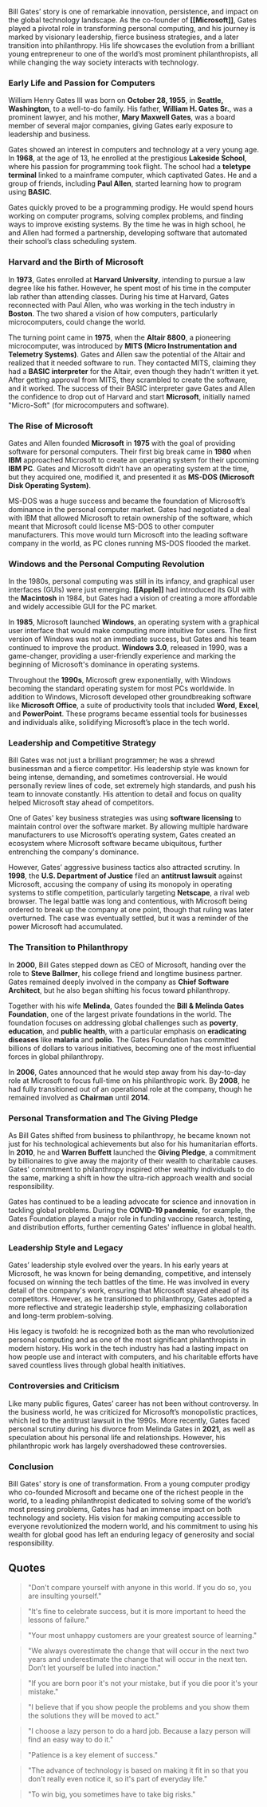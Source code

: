 Bill Gates’ story is one of remarkable innovation, persistence, and impact on the global technology landscape. As the co-founder of **[[Microsoft]]**, Gates played a pivotal role in transforming personal computing, and his journey is marked by visionary leadership, fierce business strategies, and a later transition into philanthropy. His life showcases the evolution from a brilliant young entrepreneur to one of the world’s most prominent philanthropists, all while changing the way society interacts with technology.

### Early Life and Passion for Computers
William Henry Gates III was born on **October 28, 1955**, in **Seattle, Washington**, to a well-to-do family. His father, **William H. Gates Sr.**, was a prominent lawyer, and his mother, **Mary Maxwell Gates**, was a board member of several major companies, giving Gates early exposure to leadership and business.

Gates showed an interest in computers and technology at a very young age. In **1968**, at the age of 13, he enrolled at the prestigious **Lakeside School**, where his passion for programming took flight. The school had a **teletype terminal** linked to a mainframe computer, which captivated Gates. He and a group of friends, including **Paul Allen**, started learning how to program using **BASIC**.

Gates quickly proved to be a programming prodigy. He would spend hours working on computer programs, solving complex problems, and finding ways to improve existing systems. By the time he was in high school, he and Allen had formed a partnership, developing software that automated their school’s class scheduling system.

### Harvard and the Birth of Microsoft
In **1973**, Gates enrolled at **Harvard University**, intending to pursue a law degree like his father. However, he spent most of his time in the computer lab rather than attending classes. During his time at Harvard, Gates reconnected with Paul Allen, who was working in the tech industry in **Boston**. The two shared a vision of how computers, particularly microcomputers, could change the world.

The turning point came in **1975**, when the **Altair 8800**, a pioneering microcomputer, was introduced by **MITS (Micro Instrumentation and Telemetry Systems)**. Gates and Allen saw the potential of the Altair and realized that it needed software to run. They contacted MITS, claiming they had a **BASIC interpreter** for the Altair, even though they hadn't written it yet. After getting approval from MITS, they scrambled to create the software, and it worked. The success of their BASIC interpreter gave Gates and Allen the confidence to drop out of Harvard and start **Microsoft**, initially named "Micro-Soft" (for microcomputers and software).

### The Rise of Microsoft
Gates and Allen founded **Microsoft** in **1975** with the goal of providing software for personal computers. Their first big break came in **1980** when **IBM** approached Microsoft to create an operating system for their upcoming **IBM PC**. Gates and Microsoft didn’t have an operating system at the time, but they acquired one, modified it, and presented it as **MS-DOS (Microsoft Disk Operating System)**.

MS-DOS was a huge success and became the foundation of Microsoft’s dominance in the personal computer market. Gates had negotiated a deal with IBM that allowed Microsoft to retain ownership of the software, which meant that Microsoft could license MS-DOS to other computer manufacturers. This move would turn Microsoft into the leading software company in the world, as PC clones running MS-DOS flooded the market.

### Windows and the Personal Computing Revolution
In the 1980s, personal computing was still in its infancy, and graphical user interfaces (GUIs) were just emerging. **[[Apple]]** had introduced its GUI with the **Macintosh** in 1984, but Gates had a vision of creating a more affordable and widely accessible GUI for the PC market.

In **1985**, Microsoft launched **Windows**, an operating system with a graphical user interface that would make computing more intuitive for users. The first version of Windows was not an immediate success, but Gates and his team continued to improve the product. **Windows 3.0**, released in 1990, was a game-changer, providing a user-friendly experience and marking the beginning of Microsoft's dominance in operating systems.

Throughout the **1990s**, Microsoft grew exponentially, with Windows becoming the standard operating system for most PCs worldwide. In addition to Windows, Microsoft developed other groundbreaking software like **Microsoft Office**, a suite of productivity tools that included **Word**, **Excel**, and **PowerPoint**. These programs became essential tools for businesses and individuals alike, solidifying Microsoft’s place in the tech world.

### Leadership and Competitive Strategy
Bill Gates was not just a brilliant programmer; he was a shrewd businessman and a fierce competitor. His leadership style was known for being intense, demanding, and sometimes controversial. He would personally review lines of code, set extremely high standards, and push his team to innovate constantly. His attention to detail and focus on quality helped Microsoft stay ahead of competitors.

One of Gates' key business strategies was using **software licensing** to maintain control over the software market. By allowing multiple hardware manufacturers to use Microsoft’s operating system, Gates created an ecosystem where Microsoft software became ubiquitous, further entrenching the company's dominance.

However, Gates’ aggressive business tactics also attracted scrutiny. In **1998**, the **U.S. Department of Justice** filed an **antitrust lawsuit** against Microsoft, accusing the company of using its monopoly in operating systems to stifle competition, particularly targeting **Netscape**, a rival web browser. The legal battle was long and contentious, with Microsoft being ordered to break up the company at one point, though that ruling was later overturned. The case was eventually settled, but it was a reminder of the power Microsoft had accumulated.

### The Transition to Philanthropy
In **2000**, Bill Gates stepped down as CEO of Microsoft, handing over the role to **Steve Ballmer**, his college friend and longtime business partner. Gates remained deeply involved in the company as **Chief Software Architect**, but he also began shifting his focus toward philanthropy.

Together with his wife **Melinda**, Gates founded the **Bill & Melinda Gates Foundation**, one of the largest private foundations in the world. The foundation focuses on addressing global challenges such as **poverty**, **education**, and **public health**, with a particular emphasis on **eradicating diseases** like **malaria** and **polio**. The Gates Foundation has committed billions of dollars to various initiatives, becoming one of the most influential forces in global philanthropy.

In **2006**, Gates announced that he would step away from his day-to-day role at Microsoft to focus full-time on his philanthropic work. By **2008**, he had fully transitioned out of an operational role at the company, though he remained involved as **Chairman** until **2014**.

### Personal Transformation and The Giving Pledge
As Bill Gates shifted from business to philanthropy, he became known not just for his technological achievements but also for his humanitarian efforts. In **2010**, he and **Warren Buffett** launched the **Giving Pledge**, a commitment by billionaires to give away the majority of their wealth to charitable causes. Gates' commitment to philanthropy inspired other wealthy individuals to do the same, marking a shift in how the ultra-rich approach wealth and social responsibility.

Gates has continued to be a leading advocate for science and innovation in tackling global problems. During the **COVID-19 pandemic**, for example, the Gates Foundation played a major role in funding vaccine research, testing, and distribution efforts, further cementing Gates' influence in global health.

### Leadership Style and Legacy
Gates’ leadership style evolved over the years. In his early years at Microsoft, he was known for being demanding, competitive, and intensely focused on winning the tech battles of the time. He was involved in every detail of the company's work, ensuring that Microsoft stayed ahead of its competitors. However, as he transitioned to philanthropy, Gates adopted a more reflective and strategic leadership style, emphasizing collaboration and long-term problem-solving.

His legacy is twofold: he is recognized both as the man who revolutionized personal computing and as one of the most significant philanthropists in modern history. His work in the tech industry has had a lasting impact on how people use and interact with computers, and his charitable efforts have saved countless lives through global health initiatives.

### Controversies and Criticism
Like many public figures, Gates’ career has not been without controversy. In the business world, he was criticized for Microsoft’s monopolistic practices, which led to the antitrust lawsuit in the 1990s. More recently, Gates faced personal scrutiny during his divorce from Melinda Gates in **2021**, as well as speculation about his personal life and relationships. However, his philanthropic work has largely overshadowed these controversies.

### Conclusion
Bill Gates' story is one of transformation. From a young computer prodigy who co-founded Microsoft and became one of the richest people in the world, to a leading philanthropist dedicated to solving some of the world’s most pressing problems, Gates has had an immense impact on both technology and society. His vision for making computing accessible to everyone revolutionized the modern world, and his commitment to using his wealth for global good has left an enduring legacy of generosity and social responsibility.

## Quotes
> "Don't compare yourself with anyone in this world. If you do so, you are insulting yourself."

> "It's fine to celebrate success, but it is more important to heed the lessons of failure."

> "Your most unhappy customers are your greatest source of learning."

> "We always overestimate the change that will occur in the next two years and underestimate the change that will occur in the next ten. Don’t let yourself be lulled into inaction."

> "If you are born poor it's not your mistake, but if you die poor it's your mistake."

> "I believe that if you show people the problems and you show them the solutions they will be moved to act."

> "I choose a lazy person to do a hard job. Because a lazy person will find an easy way to do it."

> "Patience is a key element of success."

> "The advance of technology is based on making it fit in so that you don't really even notice it, so it's part of everyday life."

> "To win big, you sometimes have to take big risks."